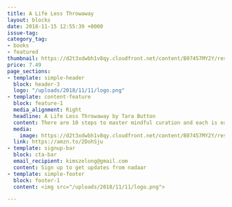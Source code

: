 ```yaml
---
title: A Life Less Throwaway
layout: blocks
date: 2018-11-15 12:55:39 +0000
issue-tag:
category_tag:
- books
- featured
thumbnail: https://d2t3xdwbh1v8qy.cloudfront.net/content/B07457MY2Y/resources/749325738
price: 7.49
page_sections:
- template: simple-header
  block: header-3
  logo: "/uploads/2018/11/11/logo.png"
- template: content-feature
  block: feature-1
  media_alignment: Right
  headline: A Life Less Throwaway by Tara Button
  content: There are 10 steps to master mindful curation and each is explained in this book, from understanding and using techniques to freeing yourself from external manipulations.
  media:
    image: https://d2t3xdwbh1v8qy.cloudfront.net/content/B07457MY2Y/resources/749325738
  link: https://amzn.to/2DohSju
- template: signup-bar
  block: cta-bar
  email_recipient: kimszelong@gmail.com
  content: Sign up to get updates from nadaar
- template: simple-footer
  block: footer-1
  content: <img src="/uploads/2018/11/11/logo.png">

---
```

